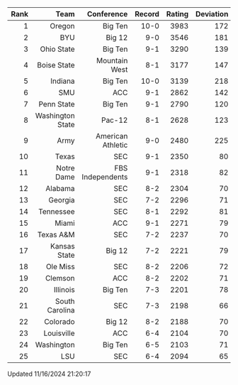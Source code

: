 | Rank  | Team                 | Conference           | Record   | Rating | Deviation |
| ---:  | ---:                 | ---:                 | ---:     | ---:   | ---:      |
| 1     | Oregon               | Big Ten              | 10-0     | 3983   | 172       |
| 2     | BYU                  | Big 12               | 9-0      | 3546   | 181       |
| 3     | Ohio State           | Big Ten              | 9-1      | 3290   | 139       |
| 4     | Boise State          | Mountain West        | 8-1      | 3177   | 147       |
| 5     | Indiana              | Big Ten              | 10-0     | 3139   | 218       |
| 6     | SMU                  | ACC                  | 9-1      | 2862   | 142       |
| 7     | Penn State           | Big Ten              | 9-1      | 2790   | 120       |
| 8     | Washington State     | Pac-12               | 8-1      | 2628   | 123       |
| 9     | Army                 | American Athletic    | 9-0      | 2480   | 225       |
| 10    | Texas                | SEC                  | 9-1      | 2350   | 80        |
| 11    | Notre Dame           | FBS Independents     | 9-1      | 2318   | 82        |
| 12    | Alabama              | SEC                  | 8-2      | 2304   | 70        |
| 13    | Georgia              | SEC                  | 7-2      | 2296   | 71        |
| 14    | Tennessee            | SEC                  | 8-1      | 2292   | 81        |
| 15    | Miami                | ACC                  | 9-1      | 2271   | 79        |
| 16    | Texas A&M            | SEC                  | 7-2      | 2237   | 70        |
| 17    | Kansas State         | Big 12               | 7-2      | 2221   | 79        |
| 18    | Ole Miss             | SEC                  | 8-2      | 2206   | 72        |
| 19    | Clemson              | ACC                  | 8-2      | 2202   | 71        |
| 20    | Illinois             | Big Ten              | 7-3      | 2201   | 78        |
| 21    | South Carolina       | SEC                  | 7-3      | 2198   | 66        |
| 22    | Colorado             | Big 12               | 8-2      | 2188   | 70        |
| 23    | Louisville           | ACC                  | 6-4      | 2104   | 70        |
| 24    | Washington           | Big Ten              | 6-5      | 2103   | 71        |
| 25    | LSU                  | SEC                  | 6-4      | 2094   | 65        |

Updated 11/16/2024 21:20:17
